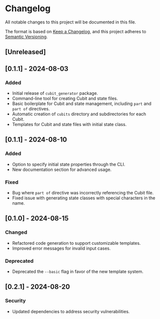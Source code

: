# Changelog

All notable changes to this project will be documented in this file.

The format is based on [Keep a Changelog](https://keepachangelog.com/en/1.0.0/),
and this project adheres to [Semantic Versioning](https://semver.org/spec/v2.0.0.html).

## [Unreleased]

## [0.1.1] - 2024-08-03

### Added

- Initial release of `cubit_generator` package.
- Command-line tool for creating Cubit and state files.
- Basic boilerplate for Cubit and state management, including `part` and `part of` directives.
- Automatic creation of `cubits` directory and subdirectories for each Cubit.
- Templates for Cubit and state files with initial state class.

## [0.1.1] - 2024-08-10

### Added

- Option to specify initial state properties through the CLI.
- New documentation section for advanced usage.

### Fixed

- Bug where `part of` directive was incorrectly referencing the Cubit file.
- Fixed issue with generating state classes with special characters in the name.

## [0.1.0] - 2024-08-15

### Changed

- Refactored code generation to support customizable templates.
- Improved error messages for invalid input cases.

### Deprecated

- Deprecated the `--basic` flag in favor of the new template system.

## [0.2.1] - 2024-08-20

### Security

- Updated dependencies to address security vulnerabilities.
